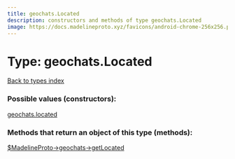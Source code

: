 ```yaml
---
title: geochats.Located
description: constructors and methods of type geochats.Located
image: https://docs.madelineproto.xyz/favicons/android-chrome-256x256.png
---
```

# Type: geochats.Located  
[Back to types index](index.md)



### Possible values (constructors):

[geochats.located](../constructors/geochats.located.md)  



### Methods that return an object of this type (methods):

[$MadelineProto->geochats->getLocated](../methods/geochats.getLocated.md)  



